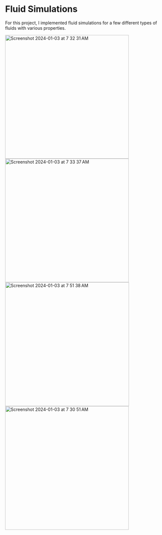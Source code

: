 # Fluid Simulations
For this project, I implemented fluid simulations for a few different types of fluids with various properties.

<img width="400" alt="Screenshot 2024-01-03 at 7 32 31 AM" src="https://github.com/caseyhild/Fluid-Simulations/assets/44584719/d1b737bc-3d91-4447-a429-ffbe6c920edd">
<img width="400" alt="Screenshot 2024-01-03 at 7 33 37 AM" src="https://github.com/caseyhild/Fluid-Simulations/assets/44584719/cd48b02c-df72-4de0-bed5-a4bef040e446">

<img width="401" alt="Screenshot 2024-01-03 at 7 51 38 AM" src="https://github.com/caseyhild/Fluid-Simulations/assets/44584719/dc991081-9913-48cd-b640-f437c75cb7a0">
<img width="400" alt="Screenshot 2024-01-03 at 7 30 51 AM" src="https://github.com/caseyhild/Fluid-Simulations/assets/44584719/5ad183cf-89f8-41a3-b43a-87cfb8d90fea">
